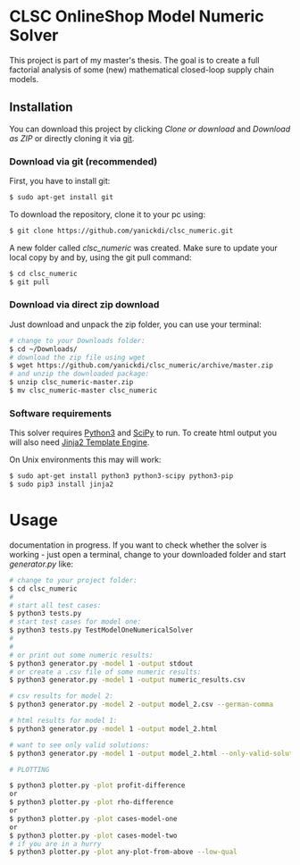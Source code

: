 # CLSC OnlineShop Model Numeric Solver

This project is part of my master's thesis. The goal is to create a full factorial analysis of some (new) mathematical  closed-loop supply chain models.

## Installation

You can download this project by clicking *Clone or download* and *Download as ZIP* or directly cloning it via [git](https://try.github.io/levels/1/challenges/1).

### Download via git (recommended)
First, you have to install git:
```sh
$ sudo apt-get install git
```
To download the repository, clone it to your pc using:
```sh
$ git clone https://github.com/yanickdi/clsc_numeric.git
```
A new folder called *clsc_numeric* was created.
Make sure to update your local copy by and by, using the git pull command:
```sh
$ cd clsc_numeric
$ git pull
```

### Download via direct zip download
Just download and unpack the zip folder, you can use your terminal:
```sh
# change to your Downloads folder:
$ cd ~/Downloads/
# download the zip file using wget
$ wget https://github.com/yanickdi/clsc_numeric/archive/master.zip
# and unzip the downloaded package:
$ unzip clsc_numeric-master.zip
$ mv clsc_numeric-master clsc_numeric
```

### Software requirements
This solver requires [Python3](https://www.python.org/) and [SciPy](https://www.scipy.org/) to run. To create html output you will also need [Jinja2 Template Engine](http://jinja.pocoo.org/).

On Unix environments this may will work:

```sh
$ sudo apt-get install python3 python3-scipy python3-pip
$ sudo pip3 install jinja2
```

# Usage
documentation in progress.
If you want to check whether the solver is working - just open a terminal, change to your downloaded folder and start *generator.py* like:

```sh
# change to your project folder:
$ cd clsc_numeric
#
# start all test cases:
$ python3 tests.py
# start test cases for model one:
$ python3 tests.py TestModelOneNumericalSolver
#
#
# or print out some numeric results:
$ python3 generator.py -model 1 -output stdout
# or create a .csv file of some numeric results:
$ python3 generator.py -model 1 -output numeric_results.csv

# csv results for model 2:
$ python3 generator.py -model 2 -output model_2.csv --german-comma

# html results for model 1:
$ python3 generator.py -model 1 -output model_2.html

# want to see only valid solutions:
$ python3 generator.py -model 1 -output model_2.html --only-valid-solutions

# PLOTTING

$ python3 plotter.py -plot profit-difference
or
$ python3 plotter.py -plot rho-difference
or
$ python3 plotter.py -plot cases-model-one
or
$ python3 plotter.py -plot cases-model-two
# if you are in a hurry
$ python3 plotter.py -plot any-plot-from-above --low-qual
```